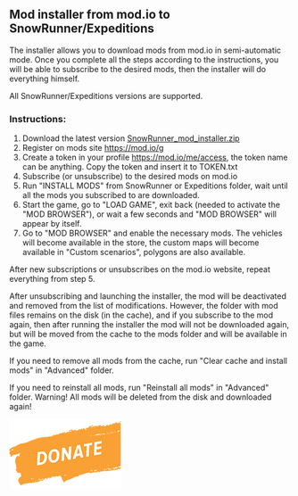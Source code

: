 ## Mod installer from mod.io to SnowRunner/Expeditions

The installer allows you to download mods from mod.io in semi-automatic mode. Once you complete all the steps according to the instructions, you will be able to subscribe to the desired mods, then the installer will do everything himself.

All SnowRunner/Expeditions versions are supported.


### Instructions:
1. Download the latest version [SnowRunner_mod_installer.zip](https://github.com/equdevel/SnowRunner_mod_installer/releases/latest)
2. Register on mods site https://mod.io/g
3. Create a token in your profile https://mod.io/me/access, the token name can be anything. Copy the token and insert it to TOKEN.txt
4. Subscribe (or unsubscribe) to the desired mods on mod.io
5. Run "INSTALL MODS" from SnowRunner or Expeditions folder, wait until all the mods you subscribed to are downloaded.
6. Start the game, go to "LOAD GAME", exit back (needed to activate the "MOD BROWSER"), or wait a few seconds and "MOD BROWSER" will appear by itself.
7. Go to "MOD BROWSER" and enable the necessary mods. The vehicles will become available in the store, the custom maps will become available in "Custom scenarios", polygons are also available.

After new subscriptions or unsubscribes on the mod.io website, repeat everything from step 5.

After unsubscribing and launching the installer, the mod will be deactivated and removed from the list of modifications.
However, the folder with mod files remains on the disk (in the cache), and if you subscribe to the mod again, then after running the installer the mod will not be downloaded again, but will be moved from the cache to the mods folder and will be available in the game.

If you need to remove all mods from the cache, run "Clear cache and install mods" in "Advanced" folder.

If you need to reinstall all mods, run "Reinstall all mods" in "Advanced" folder. Warning! All mods will be deleted from the disk and downloaded again!

[![DONATE](https://github.com/equdevel/equdevel.github.io/blob/main/donate_banner_200px.png)](https://www.donationalerts.com/r/equdevel)
